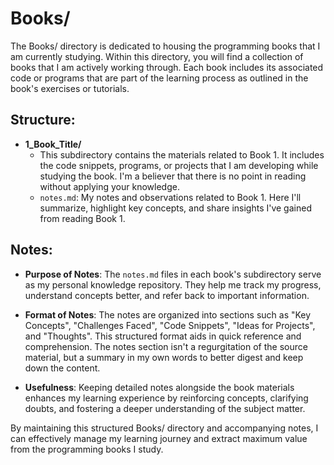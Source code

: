 # Books/

The Books/ directory is dedicated to housing the programming books that I am currently studying. Within this directory, you will find a collection of books that I am actively working through. Each book includes its associated code or programs that are part of the learning process as outlined in the book's exercises or tutorials.

## Structure:

- **1_Book_Title/**
    - This subdirectory contains the materials related to Book 1. It includes the code snippets, programs, or projects that I am developing while studying the book. I'm a believer that there is no point in reading without applying your knowledge.
    - `notes.md`: My notes and observations related to Book 1. Here I'll summarize, highlight key concepts, and share insights I've gained from reading Book 1.

## Notes:

- **Purpose of Notes**: The `notes.md` files in each book's subdirectory serve as my personal knowledge repository. They help me track my progress, understand concepts better, and refer back to important information.

- **Format of Notes**: The notes are organized into sections such as "Key Concepts", "Challenges Faced", "Code Snippets", "Ideas for Projects", and "Thoughts". This structured format aids in quick reference and comprehension. The notes section isn't a regurgitation of the source material, but a summary in my own words to better digest and keep down the content.

- **Usefulness**: Keeping detailed notes alongside the book materials enhances my learning experience by reinforcing concepts, clarifying doubts, and fostering a deeper understanding of the subject matter.

By maintaining this structured Books/ directory and accompanying notes, I can effectively manage my learning journey and extract maximum value from the programming books I study.
